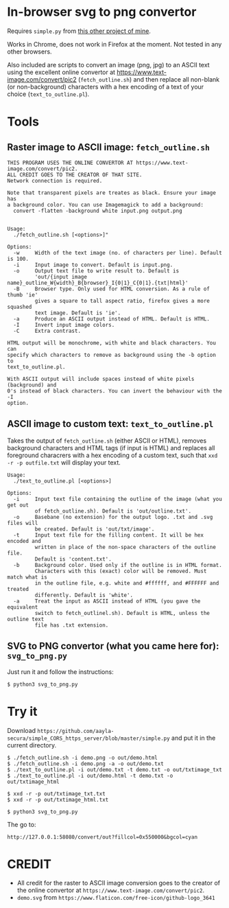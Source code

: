 # In-browser svg to png convertor

Requires `simple.py` from [this other project of mine](https://github.com/aayla-secura/simple_CORS_https_server).

Works in Chrome, does not work in Firefox at the moment. Not tested in any other browsers.

Also included are scripts to convert an image (png, jpg) to an ASCII text using
the excellent online convertor at https://www.text-image.com/convert/pic2
(`fetch_outline.sh`) and then replace all non-blank (or non-background)
characters with a hex encoding of a text of your choice (`text_to_outline.pl`).

# Tools

## Raster image to ASCII image: `fetch_outline.sh`

```
THIS PROGRAM USES THE ONLINE CONVERTOR AT https://www.text-image.com/convert/pic2.
ALL CREDIT GOES TO THE CREATOR OF THAT SITE.
Network connection is required.

Note that transparent pixels are treates as black. Ensure your image has
a background color. You can use Imagemagick to add a background:
  convert -flatten -background white input.png output.png


Usage:
  ./fetch_outline.sh [<options>]"

Options:
  -w     Width of the text image (no. of characters per line). Default is 100.
  -i     Input image to convert. Default is input.png.
  -o     Output text file to write result to. Default is
         'out/{input image name}_outline_W{width}_B{browser}_I{0|1}_C{0|1}.{txt|html}'
  -B     Browser type. Only used for HTML conversion. As a rule of thumb 'ie'
         gives a square to tall aspect ratio, firefox gives a more squashed
         text image. Default is 'ie'.
  -a     Produce an ASCII output instead of HTML. Default is HTML.
  -I     Invert input image colors.
  -C     Extra contrast.

HTML output will be monochrome, with white and black characters. You can
specify which characters to remove as background using the -b option to
text_to_outline.pl.

With ASCII output will include spaces instead of white pixels (background) and
0's instead of black characters. You can invert the behaviour with the -I
option.
```

## ASCII image to custom text: `text_to_outline.pl`

Takes the output of `fetch_outline.sh` (either ASCII or HTML), removes
background characters and HTML tags (if input is HTML) and replaces all
foreground characrers with a hex encoding of a custom text, such that `xxd -r
-p outfile.txt` will display your text.

```
Usage:
  ./text_to_outline.pl [<options>]

Options:
  -i     Input text file containing the outline of the image (what you get out
         of fetch_outline.sh). Default is 'out/outline.txt'.
  -o     Basebane (no extension) for the output logo. .txt and .svg files will
         be created. Default is 'out/txt/image'.
  -t     Input text file for the filling content. It will be hex encoded and
         written in place of the non-space characters of the outline file.
         Default is 'content.txt'.
  -b     Background color. Used only if the outline is in HTML format.
         Characters with this (exact) color will be removed. Must match what is
         in the outline file, e.g. white and #ffffff, and #FFFFFF and treated
         differently. Default is 'white'.
  -a     Treat the input as ASCII instead of HTML (you gave the equivalent
         switch to fetch_outlinel.sh). Default is HTML, unless the outline text
         file has .txt extension.
```

## SVG to PNG convertor (what you came here for): `svg_to_png.py`

Just run it and follow the instructions:

```
$ python3 svg_to_png.py
```

# Try it

Download `https://github.com/aayla-secura/simple_CORS_https_server/blob/master/simple.py` and put it in the current directory.

```
$ ./fetch_outline.sh -i demo.png -o out/demo.html
$ ./fetch_outline.sh -i demo.png -a -o out/demo.txt
$ ./text_to_outline.pl -i out/demo.txt -t demo.txt -o out/txtimage_txt
$ ./text_to_outline.pl -i out/demo.html -t demo.txt -o out/txtimage_html
```

```
$ xxd -r -p out/txtimage_txt.txt
$ xxd -r -p out/txtimage_html.txt
```

```
$ python3 svg_to_png.py
```

The go to:

```
http://127.0.0.1:58080/convert/out?fillcol=0x550000&bgcol=cyan
```

# CREDIT

* All credit for the raster to ASCII image conversion goes to the creator of
  the online convertor at `https://www.text-image.com/convert/pic2`.
* `demo.svg` from `https://www.flaticon.com/free-icon/github-logo_3641`
